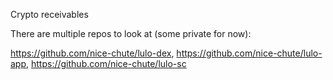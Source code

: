 Crypto receivables

There are multiple repos to look at (some private for now): 

https://github.com/nice-chute/lulo-dex, https://github.com/nice-chute/lulo-app,  https://github.com/nice-chute/lulo-sc
